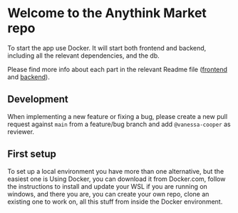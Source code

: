 # Welcome to the Anythink Market repo

To start the app use Docker. It will start both frontend and backend, including all the relevant dependencies, and the db.

Please find more info about each part in the relevant Readme file ([frontend](frontend/readme.md) and [backend](backend/README.md)).

## Development

When implementing a new feature or fixing a bug, please create a new pull request against `main` from a feature/bug branch and add `@vanessa-cooper` as reviewer.

## First setup

To set up a local environment you have more than one alternative, but the easiest one is Using Docker, you can download it from Docker.com, follow the instructions to install and update your WSL if you are running on windows, and there you are, you can create your own repo, clone an existing one to work on, all this stuff from inside the Docker environment.
